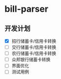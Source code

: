 # bill-parser

## 开发计划
- [x] 招行储蓄卡/信用卡转换
- [ ] 交行储蓄卡/信用卡转换
- [ ] 农行储蓄卡/信用卡转换
- [ ] 众邦银行储蓄卡转换
- [ ] 界面优化
- [ ] 测试用例
